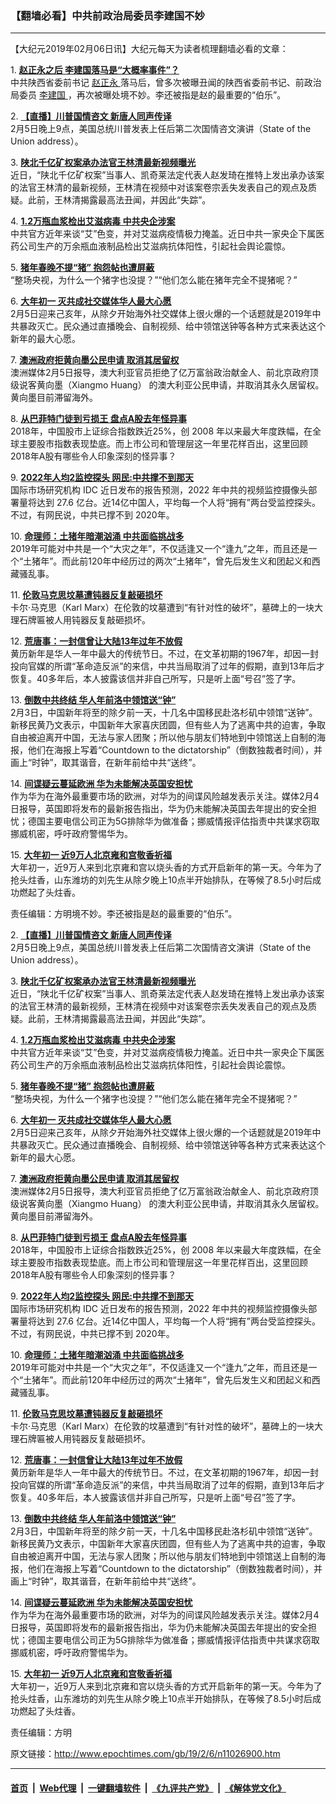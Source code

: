 ### 【翻墙必看】中共前政治局委员李建国不妙
------------------------

<p>
 【大纪元2019年02月06日讯】大纪元每天为读者梳理翻墙必看的文章：
</p>
<p>
 1.
 <b>
  <a href="http://www.epochtimes.com/gb/19/2/5/n11026072.htm" rel="noopener noreferrer" target="_blank">
   赵正永之后 李建国落马是“大概率事件”？
  </a>
 </b>
 <br/>
 中共陕西省委前书记
 <a href="http://www.epochtimes.com/gb/tag/%E8%B5%B5%E6%AD%A3%E6%B0%B8.html">
  赵正永
 </a>
 落马后，曾多次被曝丑闻的陕西省委前书记、前政治局委员
 <a href="http://www.epochtimes.com/gb/tag/%E6%9D%8E%E5%BB%BA%E5%9B%BD.html">
  李建国
 </a>
 ，再次被曝处境不妙。李还被指是赵的最重要的“伯乐”。
</p>
<p>
 2.
 <b>
  <a href="http://www.epochtimes.com/gb/19/2/4/n11024217.htm" rel="noopener noreferrer" target="_blank">
   【直播】川普国情咨文 新唐人同声传译
  </a>
 </b>
 <br/>
 2月5日晚上9点，美国总统川普发表上任后第二次国情咨文演讲（State of the Union address）。
</p>
<p>
 3.
 <b>
  <a href="http://www.epochtimes.com/gb/19/2/5/n11025629.htm" rel="noopener noreferrer" target="_blank">
   陕北千亿矿权案承办法官王林清最新视频曝光
  </a>
 </b>
 <br/>
 近日，“陕北千亿矿权案”当事人、凯奇莱法定代表人赵发琦在推特上发出承办该案的法官王林清的最新视频，王林清在视频中对该案卷宗丢失发表自己的观点及质疑。此前，王林清揭露最高法丑闻，并因此“失踪”。
</p>
<p>
 4.
 <b>
  <a href="http://www.epochtimes.com/gb/19/2/5/n11026322.htm" rel="noopener noreferrer" target="_blank">
   1.2万瓶血浆检出艾滋病毒 中共央企涉案
  </a>
 </b>
 <br/>
 中共官方近年来谈“艾”色变，并对艾滋病疫情极力掩盖。近日中共一家央企下属医药公司生产的万余瓶血液制品检出艾滋病抗体阳性，引起社会舆论震惊。
</p>
<p>
 5.
 <b>
  <a href="http://www.epochtimes.com/gb/19/2/5/n11026489.htm" rel="noopener noreferrer" target="_blank">
   猪年春晚不提“猪” 抱怨帖也遭屏蔽
  </a>
 </b>
 <br/>
 “整场央视，为什么一个猪字也没提？”“他们怎么能在猪年完全不提猪呢？”
</p>
<p>
 6.
 <b>
  <a href="http://www.epochtimes.com/gb/19/2/5/n11025930.htm" rel="noopener noreferrer" target="_blank">
   大年初一  灭共成社交媒体华人最大心愿
  </a>
 </b>
 <br/>
 2月5日迎来己亥年，从除夕开始海外社交媒体上很火爆的一个话题就是2019年中共暴政灭亡。民众通过直播晚会、自制视频、给中领馆送钟等各种方式来表达这个新年的最大心愿。
</p>
<p>
 7.
 <b>
  <a href="http://www.epochtimes.com/gb/19/2/5/n11026280.htm" rel="noopener noreferrer" target="_blank">
   澳洲政府拒黄向墨公民申请 取消其居留权
  </a>
 </b>
 <br/>
 澳洲媒体2月5日报导，澳大利亚官员拒绝了亿万富翁政治献金人、前北京政府顶级说客黄向墨（Xiangmo Huang） 的澳大利亚公民申请，并取消其永久居留权。黄向墨目前滞留海外。
</p>
<p>
 8.
 <b>
  <a href="http://www.epochtimes.com/gb/19/2/5/n11025939.htm" rel="noopener noreferrer" target="_blank">
   从巴菲特门徒到亏损王 盘点A股去年怪异事
  </a>
 </b>
 <br/>
 2018年，中国股市上证综合指数跌近25%，创 2008 年以来最大年度跌幅，在全球主要股市指数表现垫底。而上市公司和管理层这一年里花样百出，这里回顾2018年A股有哪些令人印象深刻的怪异事？
</p>
<p>
 9.
 <b>
  <a href="http://www.epochtimes.com/gb/19/2/5/n11026100.htm" rel="noopener noreferrer" target="_blank">
   2022年人均2监控探头 网民:中共撑不到那天
  </a>
 </b>
 <br/>
 国际市场研究机构 IDC 近日发布的报告预测，2022 年中共的视频监控摄像头部署量将达到 27.6 亿台。近14亿中国人，平均每一个人将“拥有”两台受监控探头。不过，有网民说，中共已撑不到 2020年。
</p>
<p>
 10.
 <b>
  <a href="http://www.epochtimes.com/gb/19/2/5/n11026213.htm" rel="noopener noreferrer" target="_blank">
   命理师：土猪年暗潮汹涌 中共面临挑战多
  </a>
 </b>
 <br/>
 2019年可能对中共是一个“大灾之年”，不仅适逢又一个“逢九”之年，而且还是一个“土猪年”。而此前120年中经历过的两次“土猪年”，曾先后发生义和团起义和西藏骚乱事。
</p>
<p>
 11.
 <b>
  <a href="http://www.epochtimes.com/gb/19/2/5/n11026332.htm" rel="noopener noreferrer" target="_blank">
   伦敦马克思坟墓遭钝器反复敲砸损坏
  </a>
 </b>
 <br/>
 卡尔‧马克思（Karl Marx）在伦敦的坟墓遭到“有针对性的破坏”，墓碑上的一块大理石牌匾被人用钝器反复敲砸损坏。
</p>
<p>
 12.
 <b>
  <a href="http://www.epochtimes.com/gb/19/2/5/n11026524.htm" rel="noopener noreferrer" target="_blank">
   荒唐事：一封信曾让大陆13年过年不放假
  </a>
 </b>
 <br/>
 黄历新年是华人一年中最大的传统节日。不过，在文革初期的1967年，却因一封投向官媒的所谓“革命造反派”的来信，中共当局取消了过年的假期，直到13年后才恢复。40多年后，本人披露该信并非自己所写，只是听上面“号召”签了字。
</p>
<p>
 13.
 <b>
  <a href="http://www.epochtimes.com/gb/19/2/5/n11025570.htm" rel="noopener noreferrer" target="_blank">
   倒数中共终结 华人年前洛中领馆送“钟”
  </a>
 </b>
 <br/>
 2月3日，中国新年将至的除夕前一天，十几名中国移民赴洛杉矶中领馆“送钟”。新移民黄乃文表示，中国新年大家喜庆团圆，但有些人为了逃离中共的迫害，争取自由被迫离开中国，无法与家人团聚；所以他与朋友们特地到中领馆送上自制的海报，他们在海报上写着“Countdown to the dictatorship”（倒数独裁者时间），并画上“时钟”，取其谐音，在新年前给中共“送终”。
</p>
<p>
 14.
 <b>
  <a href="http://www.epochtimes.com/gb/19/2/5/n11026440.htm" rel="noopener noreferrer" target="_blank">
   间谍疑云蔓延欧洲 华为未能解决英国安担忧
  </a>
 </b>
 <br/>
 作为华为在海外最重要市场的欧洲，对华为的间谍风险越发表示关注。媒体2月4日报导，英国即将发布的最新报告指出，华为仍未能解决英国去年提出的安全担忧；德国主要电信公司正为5G排除华为做准备；挪威情报评估指责中共谋求窃取挪威机密，呼吁政府警惕华为。
</p>
<p>
 15.
 <b>
  <a href="http://www.epochtimes.com/gb/19/2/5/n11025896.htm" rel="noopener noreferrer" target="_blank">
   大年初一 近9万人北京雍和宫敬香祈福
  </a>
 </b>
 <br/>
 大年初一，近9万人来到北京雍和宫以烧头香的方式开启新年的第一天。今年为了抢头炷香，山东潍坊的刘先生从除夕晚上10点半开始排队，在等候了8.5小时后成功燃起了头炷香。
</p>
<p>
 责任编辑：方明境不妙。李还被指是赵的最重要的“伯乐”。
</p>
<p>
 2.
 <b>
  <a href="http://www.epochtimes.com/gb/19/2/4/n11024217.htm" rel="noopener noreferrer" target="_blank">
   【直播】川普国情咨文 新唐人同声传译
  </a>
 </b>
 <br/>
 2月5日晚上9点，美国总统川普发表上任后第二次国情咨文演讲（State of the Union address）。
</p>
<p>
 3.
 <b>
  <a href="http://www.epochtimes.com/gb/19/2/5/n11025629.htm" rel="noopener noreferrer" target="_blank">
   陕北千亿矿权案承办法官王林清最新视频曝光
  </a>
 </b>
 <br/>
 近日，“陕北千亿矿权案”当事人、凯奇莱法定代表人赵发琦在推特上发出承办该案的法官王林清的最新视频，王林清在视频中对该案卷宗丢失发表自己的观点及质疑。此前，王林清揭露最高法丑闻，并因此“失踪”。
</p>
<p>
 4.
 <b>
  <a href="http://www.epochtimes.com/gb/19/2/5/n11026322.htm" rel="noopener noreferrer" target="_blank">
   1.2万瓶血浆检出艾滋病毒 中共央企涉案
  </a>
 </b>
 <br/>
 中共官方近年来谈“艾”色变，并对艾滋病疫情极力掩盖。近日中共一家央企下属医药公司生产的万余瓶血液制品检出艾滋病抗体阳性，引起社会舆论震惊。
</p>
<p>
 5.
 <b>
  <a href="http://www.epochtimes.com/gb/19/2/5/n11026489.htm" rel="noopener noreferrer" target="_blank">
   猪年春晚不提“猪” 抱怨帖也遭屏蔽
  </a>
 </b>
 <br/>
 “整场央视，为什么一个猪字也没提？”“他们怎么能在猪年完全不提猪呢？”
</p>
<p>
 6.
 <b>
  <a href="http://www.epochtimes.com/gb/19/2/5/n11025930.htm" rel="noopener noreferrer" target="_blank">
   大年初一  灭共成社交媒体华人最大心愿
  </a>
 </b>
 <br/>
 2月5日迎来己亥年，从除夕开始海外社交媒体上很火爆的一个话题就是2019年中共暴政灭亡。民众通过直播晚会、自制视频、给中领馆送钟等各种方式来表达这个新年的最大心愿。
</p>
<p>
 7.
 <b>
  <a href="http://www.epochtimes.com/gb/19/2/5/n11026280.htm" rel="noopener noreferrer" target="_blank">
   澳洲政府拒黄向墨公民申请 取消其居留权
  </a>
 </b>
 <br/>
 澳洲媒体2月5日报导，澳大利亚官员拒绝了亿万富翁政治献金人、前北京政府顶级说客黄向墨（Xiangmo Huang） 的澳大利亚公民申请，并取消其永久居留权。黄向墨目前滞留海外。
</p>
<p>
 8.
 <b>
  <a href="http://www.epochtimes.com/gb/19/2/5/n11025939.htm" rel="noopener noreferrer" target="_blank">
   从巴菲特门徒到亏损王 盘点A股去年怪异事
  </a>
 </b>
 <br/>
 2018年，中国股市上证综合指数跌近25%，创 2008 年以来最大年度跌幅，在全球主要股市指数表现垫底。而上市公司和管理层这一年里花样百出，这里回顾2018年A股有哪些令人印象深刻的怪异事？
</p>
<p>
 9.
 <b>
  <a href="http://www.epochtimes.com/gb/19/2/5/n11026100.htm" rel="noopener noreferrer" target="_blank">
   2022年人均2监控探头 网民:中共撑不到那天
  </a>
 </b>
 <br/>
 国际市场研究机构 IDC 近日发布的报告预测，2022 年中共的视频监控摄像头部署量将达到 27.6 亿台。近14亿中国人，平均每一个人将“拥有”两台受监控探头。不过，有网民说，中共已撑不到 2020年。
</p>
<p>
 10.
 <b>
  <a href="http://www.epochtimes.com/gb/19/2/5/n11026213.htm" rel="noopener noreferrer" target="_blank">
   命理师：土猪年暗潮汹涌 中共面临挑战多
  </a>
 </b>
 <br/>
 2019年可能对中共是一个“大灾之年”，不仅适逢又一个“逢九”之年，而且还是一个“土猪年”。而此前120年中经历过的两次“土猪年”，曾先后发生义和团起义和西藏骚乱事。
</p>
<p>
 11.
 <b>
  <a href="http://www.epochtimes.com/gb/19/2/5/n11026332.htm" rel="noopener noreferrer" target="_blank">
   伦敦马克思坟墓遭钝器反复敲砸损坏
  </a>
 </b>
 <br/>
 卡尔‧马克思（Karl Marx）在伦敦的坟墓遭到“有针对性的破坏”，墓碑上的一块大理石牌匾被人用钝器反复敲砸损坏。
</p>
<p>
 12.
 <b>
  <a href="http://www.epochtimes.com/gb/19/2/5/n11026524.htm" rel="noopener noreferrer" target="_blank">
   荒唐事：一封信曾让大陆13年过年不放假
  </a>
 </b>
 <br/>
 黄历新年是华人一年中最大的传统节日。不过，在文革初期的1967年，却因一封投向官媒的所谓“革命造反派”的来信，中共当局取消了过年的假期，直到13年后才恢复。40多年后，本人披露该信并非自己所写，只是听上面“号召”签了字。
</p>
<p>
 13.
 <b>
  <a href="http://www.epochtimes.com/gb/19/2/5/n11025570.htm" rel="noopener noreferrer" target="_blank">
   倒数中共终结 华人年前洛中领馆送“钟”
  </a>
 </b>
 <br/>
 2月3日，中国新年将至的除夕前一天，十几名中国移民赴洛杉矶中领馆“送钟”。新移民黄乃文表示，中国新年大家喜庆团圆，但有些人为了逃离中共的迫害，争取自由被迫离开中国，无法与家人团聚；所以他与朋友们特地到中领馆送上自制的海报，他们在海报上写着“Countdown to the dictatorship”（倒数独裁者时间），并画上“时钟”，取其谐音，在新年前给中共“送终”。
</p>
<p>
 14.
 <b>
  <a href="http://www.epochtimes.com/gb/19/2/5/n11026440.htm" rel="noopener noreferrer" target="_blank">
   间谍疑云蔓延欧洲 华为未能解决英国安担忧
  </a>
 </b>
 <br/>
 作为华为在海外最重要市场的欧洲，对华为的间谍风险越发表示关注。媒体2月4日报导，英国即将发布的最新报告指出，华为仍未能解决英国去年提出的安全担忧；德国主要电信公司正为5G排除华为做准备；挪威情报评估指责中共谋求窃取挪威机密，呼吁政府警惕华为。
</p>
<p>
 15.
 <b>
  <a href="http://www.epochtimes.com/gb/19/2/5/n11025896.htm" rel="noopener noreferrer" target="_blank">
   大年初一 近9万人北京雍和宫敬香祈福
  </a>
 </b>
 <br/>
 大年初一，近9万人来到北京雍和宫以烧头香的方式开启新年的第一天。今年为了抢头炷香，山东潍坊的刘先生从除夕晚上10点半开始排队，在等候了8.5小时后成功燃起了头炷香。
</p>
<p>
 责任编辑：方明
</p>

原文链接：http://www.epochtimes.com/gb/19/2/6/n11026900.htm


------------------------
#### [首页](https://github.com/gfw-breaker/banned-news/blob/master/README.md) &nbsp;|&nbsp; [Web代理](https://github.com/labour-camp/helloworld) &nbsp;|&nbsp; [一键翻墙软件](https://github.com/gfw-breaker/nogfw/blob/master/README.md) &nbsp;|&nbsp; [《九评共产党》](https://github.com/gfw-breaker/9ping.md/blob/master/README.md#九评之一评共产党是什么) &nbsp;|&nbsp; [《解体党文化》](https://github.com/gfw-breaker/jtdwh.md/blob/master/README.md#绪论)

